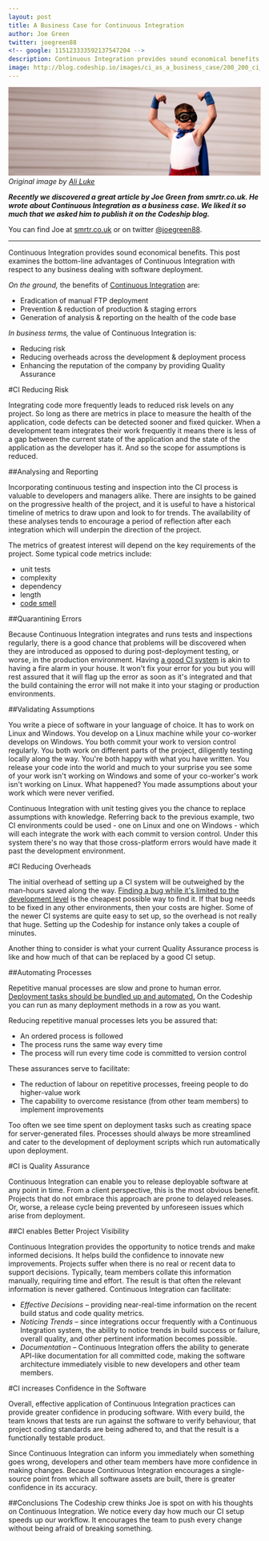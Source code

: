 ```yaml
---
layout: post
title: A Business Case for Continuous Integration
author: Joe Green
twitter: joegreen88 
<!-- google: 115123333592137547204 -->
description: Continuous Integration provides sound economical benefits. This post examines the bottom-line advantages of Continuous Integration with respect to any business dealing with software deployment.
image: http://blog.codeship.io/images/ci_as_a_business_case/200_200_ci_as_a_business_case.png
---
```


![Blog dependencies](/images/ci_as_a_business_case/codeship_ci_as_a_business_case.png)
*Original image by <a href="http://www.thechangeblog.com/author/ali-luke/" target="_blank">Ali Luke</a>*

***Recently we discovered a great article by Joe Green from smrtr.co.uk. He wrote about Continuous Integration as a business case. We liked it so much that we asked him to publish it on the Codeship blog.***

You can find Joe at <a href="http://smrtr.co.uk" target="_blank">smrtr.co.uk</a> or on twitter <a href="http://www.twitter.com/joegreen88" target="_blank">@joegreen88</a>.

* * *

Continuous Integration provides sound economical benefits. This post examines the bottom-line advantages of Continuous Integration with respect to any business dealing with software deployment.

*On the ground,* the benefits of [Continuous Integration](http://martinfowler.com/articles/continuousIntegration.html) are:

* Eradication of manual FTP deployment
* Prevention & reduction of production & staging errors
* Generation of analysis & reporting on the health of the code base

*In business terms,* the value of Continuous Integration is:

* Reducing risk
* Reducing overheads across the development & deployment process
* Enhancing the reputation of the company by providing Quality Assurance

#CI Reducing Risk

Integrating code more frequently leads to reduced risk levels on any project. So long as there are metrics in place to measure the health of the application, code defects can be detected sooner and fixed quicker. When a development team integrates their work frequently it means there is less of a gap between the current state of the application and the state of the application as the developer has it. And so the scope for assumptions is reduced.

##Analysing and Reporting

Incorporating continuous testing and inspection into the CI process is valuable to developers and managers alike. There are insights to be gained on the progressive health of the project, and it is useful to have a historical timeline of metrics to draw upon and look to for trends. The availability of these analyses tends to encourage a period of reflection after each integration which will underpin the direction of the project.

The metrics of greatest interest will depend on the key requirements of the project. Some typical code metrics include:

* unit tests
* complexity
* dependency
* length
* [code smell](http://martinfowler.com/bliki/CodeSmell.html)

##Quarantining Errors

Because Continuous Integration integrates and runs tests and inspections regularly, there is a good chance that problems will be discovered when they are introduced as opposed to during post-deployment testing, or worse, in the production environment. Having [a good CI system](https://www.codeship.io) is akin to having a fire alarm in your house. It won't fix your error for you but you will rest assured that it will flag up the error as soon as it's integrated and that the build containing the error will not make it into your staging or production environments.

##Validating Assumptions

You write a piece of software in your language of choice. It has to work on Linux and Windows. You develop on a Linux machine while your co-worker develops on Windows. You both commit your work to version control regularly. You both work on different parts of the project, diligently testing locally along the way. You're both happy with what you have written. You release your code into the world and much to your surprise you see some of your work isn't working on Windows and some of your co-worker's work isn't working on Linux. What happened? You made assumptions about your work which were never verified.

Continuous Integration with unit testing gives you the chance to replace assumptions with knowledge. Referring back to the previous example, two CI environments could be used - one on Linux and one on Windows - which will each integrate the work with each commit to version control. Under this system there's no way that those cross-platform errors would have made it past the development environment.

#CI Reducing Overheads

The initial overhead of setting up a CI system will be outweighed by the man-hours saved along the way. [Finding a bug while it's limited to the development level](http://blog.codeship.io/2013/03/15/Testing-top-to-bottom.html) is the cheapest possible way to find it. If that bug needs to be fixed in any other environments, then your costs are higher. Some of the newer CI systems are quite easy to set up, so the overhead is not really that huge. Setting up the Codeship for instance only takes a couple of minutes. 

Another thing to consider is what your current Quality Assurance process is like and how much of that can be replaced by a good CI setup.

##Automating Processes

Repetitive manual processes are slow and prone to human error. [Deployment tasks should be bundled up and automated.](http://blog.codeship.io/2013/03/11/New-deployment-configuration.html) On the Codeship you can run as many deployment methods in a row as you want.

Reducing repetitive manual processes lets you be assured that:

* An ordered process is followed
* The process runs the same way every time
* The process will run every time code is committed to version control

These assurances serve to facilitate:

* The reduction of labour on repetitive processes, freeing people to do higher-value work
* The capability to overcome resistance (from other team members) to implement improvements

Too often we see time spent on deployment tasks such as creating space for server-generated files. Processes should always be more streamlined and cater to the development of deployment scripts which run automatically upon deployment.

#CI is Quality Assurance

Continuous Integration can enable you to release deployable software at any point in time. From a client perspective, this is the most obvious benefit. Projects that do not embrace this approach are prone to delayed releases. Or, worse, a release cycle being prevented by unforeseen issues which arise from deployment.

##CI enables Better Project Visibility

Continuous Integration provides the opportunity to notice trends and make informed decisions. It helps build the confidence to innovate new improvements. Projects suffer when there is no real or recent data to support decisions. Typically, team members collate this information manually, requiring time and effort. The result is that often the relevant information is never gathered. Continuous Integration can facilitate:

* *Effective Decisions –* providing near-real-time information on the recent build status and code quality metrics. 
* *Noticing Trends –* since integrations occur frequently with a Continuous Integration system, the ability to notice trends in build success or failure, overall quality, and other pertinent information becomes possible.
* *Documentation –* Continuous Integration offers the ability to generate API-like documentation for all committed code, making the software architecture immediately visible to new developers and other team members.

#CI increases Confidence in the Software

Overall, effective application of Continuous Integration practices can provide greater confidence in producing software. With every build, the team knows that tests are run against the software to verify behaviour, that project coding standards are being adhered to, and that the result is a functionally testable product.

Since Continuous Integration can inform you immediately when something goes wrong, developers and other team members have more confidence in making changes. Because Continuous Integration encourages a single-source point from which all software assets are built, there is greater confidence in its accuracy.

##Conclusions
The Codeship crew thinks Joe is spot on with his thoughts on Continuous Integration. We notice every day how much our CI setup speeds up our workflow. It encourages the team to push every change without being afraid of breaking something.